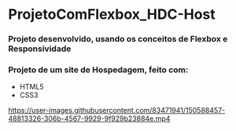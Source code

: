 # ProjetoComFlexbox_HDC-Host
### Projeto desenvolvido, usando os conceitos de Flexbox e Responsividade
### Projeto de um site de Hospedagem, feito com:
- HTML5
- CSS3



https://user-images.githubusercontent.com/83471941/150588457-48813326-306b-4567-9929-9f929b23884e.mp4

